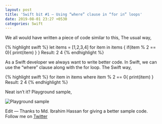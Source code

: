 ```yaml
---
layout: post
title: 'Swift bit #1 — Using “where” clause in “for in” loops'
date: 2019-08-01 23:27 +0530
categories: Swift
---
```


We all would have written a piece of code similar to this,
The usual way,


{% highlight swift %}
let items = [1,2,3,4]
for item in items {
    if(item % 2 == 0){
        print(item)
    }
}
Result: 2 4 
{% endhighlight %}


As a Swift developer we always want to write better code. In Swift, we can use the “where” clause along with the for loop.
The Swift way,


{% highlight swift %}
for item in items where item % 2 == 0{
    print(item)
}
Result: 2 4
{% endhighlight %}

Neat isn’t it?
Playground sample,

![Playground sample](/blog/assets/images/swiftbit01.png)


Edit — Thanks to Md. Ibrahim Hassan for giving a better sample code.
Follow me on [Twitter](https://twitter.com/rizwanasifahmed)